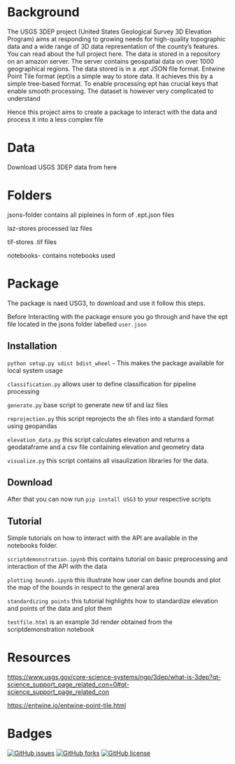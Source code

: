 # Background
The USGS 3DEP project (United States Geological Survey 3D Elevation Program) aims at responding to growing needs for high-quality topographic data and a wide range of 3D data representation of the county’s features. You can read about the full project here.
The data is stored in a repository on an amazon server. The server contains geospatial data on over 1000 geographical regions. The data stored is in a .ept JSON file format. Entwine Point Tile format (ept)is a simple way to store data. It achieves this by a simple tree-based format. To enable processing ept has crucial keys that enable smooth processing. The dataset is however very complicated to understand

Hence this project aims to create a package to interact with the data and process it into a less complex file

# Data

Download USGS 3DEP data from here

# Folders
jsons-folder contains all pipleines in form of .ept.json files

laz-stores processed laz files

tif-stores .tif files

notebooks- contains notebooks used




# Package

The package is naed USG3, to download and use it follow this steps.

Before Interacting with the package ensure you go through and have the ept file located in the jsons folder labelled ``` user.json ``` 

## Installation


``` python setup.py sdist bdist_wheel ``` - This makes the package available for local system usage  

``` classification.py ``` allows user to define classification for pipeline processing

``` generate.py ``` base script to generate new tif and laz files

``` reprojection.py ``` this script reprojects the sh files into a standard format using geopandas

``` elevation_data.py ``` this script calculates elevation and returns a geodataframe and a csv file containing elevation and geometry data

``` visualize.py ``` this script contains all visaulization libraries for the data.

## Download

After that you can now run ``` pip install USG3 ``` to your respective scripts

## Tutorial 

Simple tutorials on how to interact with the API are available in the notebooks folder.

``` scriptdemonstration.ipynb ``` this contains tutorial on basic preprocessing and interaction of the API with the data

``` plotting bounds.ipynb ``` this illustrate how user can define bounds and plot the map of the bounds in respect to the general area

``` standardizing points ``` this tutorial highlights how to standardize elevation and points of the data and plot them 

``` testfile.html ``` is an example 3d render obtained from the scriptdemonstration notebook



# Resources
https://www.usgs.gov/core-science-systems/ngp/3dep/what-is-3dep?qt-science_support_page_related_con=0#qt-science_support_page_related_con

https://entwine.io/entwine-point-tile.html

# Badges
[![GitHub issues](https://img.shields.io/github/issues/Blvisse/USG3-DataEngineering?style=for-the-badge)](https://github.com/Blvisse/USG3-DataEngineering/issues)
[![GitHub forks](https://img.shields.io/github/forks/Blvisse/USG3-DataEngineering?style=for-the-badge)](https://github.com/Blvisse/USG3-DataEngineering/network)
[![GitHub license](https://img.shields.io/github/license/Blvisse/USG3-DataEngineering?style=for-the-badge)](https://github.com/Blvisse/USG3-DataEngineering)
